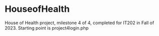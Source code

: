 # HouseofHealth
House of Health project, milestone 4 of 4, completed for IT202 in Fall of 2023.
Starting point is project4login.php

